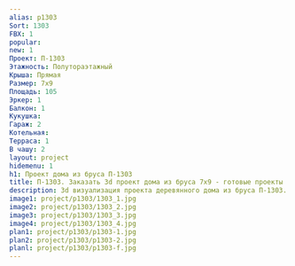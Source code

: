 ```yaml
---
alias: p1303
Sort: 1303
FBX: 1
popular: 
new: 1
Проект: П-1303
Этажность: Полутораэтажный
Крыша: Прямая
Размер: 7х9
Площадь: 105
Эркер: 1
Балкон: 1
Кукушка: 
Гараж: 2
Котельная: 
Терраса: 1
В чашу: 2
layout: project
hidemenu: 1
h1: Проект дома из бруса П-1303
title: П-1303. Заказать 3d проект дома из бруса 7х9 - готовые проекты
description: 3d визуализация проекта деревянного дома из бруса П-1303. Площадь 105 м2, размер 7х9. Вы можете внести любые изменения в проект.
image1: project/p1303/1303_1.jpg
image2: project/p1303/1303_2.jpg
image3: project/p1303/1303_3.jpg
image4: project/p1303/1303_4.jpg
plan1: project/p1303/p1303-1.jpg
plan2: project/p1303/p1303-2.jpg
planl: project/p1303/p1303-f.jpg
---
```

